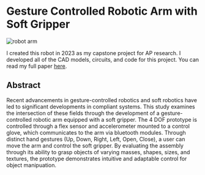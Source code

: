 # Gesture Controlled Robotic Arm with Soft Gripper

![robot arm](https://github.com/user-attachments/assets/8a4c288e-e3f0-4512-9cb5-c02188f5aa6b)

I created this robot in 2023 as my capstone project for AP research. I developed all of the CAD models, circuits, and code for this project. You can read my full paper [here](https://drive.google.com/file/d/17gPBG57szYIo_FCaEM4oOgyOc0TMDgdH/view?usp=sharing). 

## Abstract
Recent advancements in gesture-controlled robotics and soft robotics have led to significant developments in compliant systems. This study examines the intersection of these fields through the development of a gesture-controlled robotic arm equipped with a soft gripper. The 4 DOF prototype is controlled through a flex sensor and accelerometer mounted to a control glove, which communicates to the arm via bluetooth modules. Through distinct hand gestures (Up, Down, Right, Left, Open, Close), a user can move the arm and control the soft gripper. By evaluating the assembly through its ability to grasp objects of varying masses, shapes, sizes, and textures, the prototype demonstrates intuitive and adaptable control for object manipuation.
